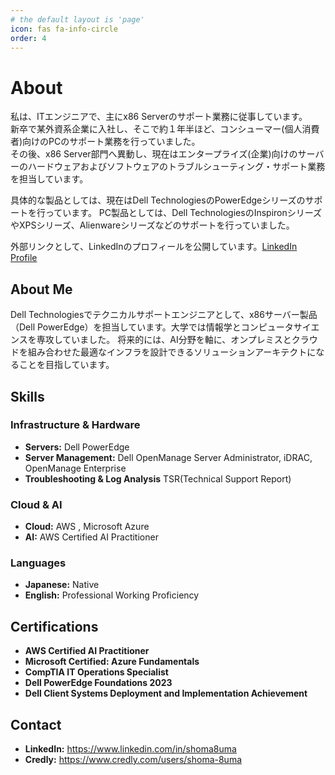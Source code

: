 ```yaml
---
# the default layout is 'page'
icon: fas fa-info-circle
order: 4
---
```


# About

私は、ITエンジニアで、主にx86 Serverのサポート業務に従事しています。\
新卒で某外資系企業に入社し、そこで約１年半ほど、コンシューマー(個人消費者)向けのPCのサポート業務を行っていました。\
その後、x86 Server部門へ異動し、現在はエンタープライズ(企業)向けのサーバーのハードウェアおよびソフトウェアのトラブルシューティング・サポート業務を担当しています。

具体的な製品としては、現在はDell TechnologiesのPowerEdgeシリーズのサポートを行っています。
PC製品としては、Dell TechnologiesのInspironシリーズやXPSシリーズ、Alienwareシリーズなどのサポートを行っていました。

外部リンクとして、LinkedInのプロフィールを公開しています。[LinkedIn Profile](https://www.linkedin.com/in/shoma8uma/)

## About Me

Dell Technologiesでテクニカルサポートエンジニアとして、x86サーバー製品（Dell PowerEdge）を担当しています。大学では情報学とコンピュータサイエンスを専攻していました。
将来的には、AI分野を軸に、オンプレミスとクラウドを組み合わせた最適なインフラを設計できるソリューションアーキテクトになることを目指しています。

## Skills

### Infrastructure & Hardware
- **Servers:** Dell PowerEdge 
- **Server Management:** Dell OpenManage Server Administrator, iDRAC, OpenManage Enterprise
- **Troubleshooting & Log Analysis** TSR(Technical Support Report)

### Cloud & AI
- **Cloud:** AWS , Microsoft Azure
- **AI:** AWS Certified AI Practitioner

### Languages
- **Japanese:** Native 
- **English:** Professional Working Proficiency 

## Certifications

- **AWS Certified AI Practitioner** 
- **Microsoft Certified: Azure Fundamentals** 
- **CompTIA IT Operations Specialist** 
- **Dell PowerEdge Foundations 2023** 
- **Dell Client Systems Deployment and Implementation Achievement** 

## Contact

- **LinkedIn:** https://www.linkedin.com/in/shoma8uma
- **Credly:** https://www.credly.com/users/shoma-8uma